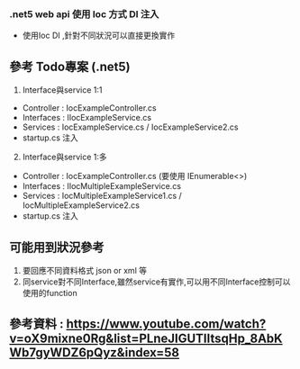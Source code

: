 ### .net5 web api 使用 Ioc 方式 DI 注入
+ 使用Ioc DI ,針對不同狀況可以直接更換實作

## 參考 Todo專案 (.net5)

1. Interface與service 1:1
* Controller : IocExampleController.cs
* Interfaces : IIocExampleService.cs
* Services : IocExampleService.cs / IocExampleService2.cs
* startup.cs 注入

2. Interface與service 1:多
* Controller : IocExampleController.cs (要使用 IEnumerable<>)
* Interfaces : IIocMultipleExampleService.cs
* Services : IocMultipleExampleService1.cs / IocMultipleExampleService2.cs
* startup.cs 注入


## 可能用到狀況參考
1. 要回應不同資料格式 json or xml 等
2. 同service對不同Interface,雖然service有實作,可以用不同Interface控制可以使用的function


## 參考資料 : https://www.youtube.com/watch?v=oX9mixne0Rg&list=PLneJIGUTIItsqHp_8AbKWb7gyWDZ6pQyz&index=58